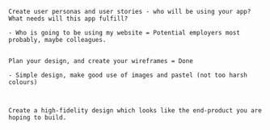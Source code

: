     Create user personas and user stories - who will be using your app? What needs will this app fulfill?

    - Who is going to be using my website = Potential employers most probably, maybe colleagues.


    Plan your design, and create your wireframes = Done

    - Simple design, make good use of images and pastel (not too harsh colours)



    Create a high-fidelity design which looks like the end-product you are hoping to build.
